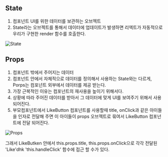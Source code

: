 ## State

1. 컴포넌트 UI를 위한 데이터를 보관하는 오브젝트
2. State라는 오브젝트를 통해서 데이터에 업데이트가 발생하면 리엑트가 자동적으로 우리가 구현한 render 함수를 호출한다.

![State](https://user-images.githubusercontent.com/83868259/131358117-24f5d3d9-b9bd-467e-9c95-59edc27abb09.png)


## Props

1. 컴포넌트 밖에서 주어지는 데이터
2. 컴포넌트 안에서 자체적으로 데이터를 정의해서 사용하는 State와는 다르게, Porps는 컴포넌트 외부에서 데이터를 제공 받는다.
3. 가장 근복적인 이유는 컴포넌트의 재사용을 높이기 위해서다.
4. 상황에 따라 주어진 데이터를 받아서 그 데이터에 맞게 UI를 보여주기 위해서 사용 되어진다.
5. 부모컴포넌트에서 LikeButton 컴포넌트를 사용할때 title, onClick과 같은 아이들을 인자로 전달해 주면 이 아이들이 props 오브젝트로 묶여서 LikeButton 컴포넌트에 전달 되어진다.

![Props](https://user-images.githubusercontent.com/83868259/131358166-afa6185a-7251-46e4-858f-e520089da631.png)


그래서 LikeButken 안에서 this.props.title, this.props.onClick으로 각각 전달된 'Like'dhk 'this.handleClick' 함수에 접근 할 수가 있다.
